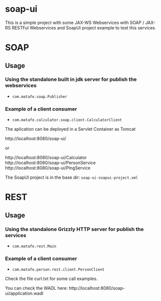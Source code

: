 # soap-ui

This is a simple project with some JAX-WS Webservices with SOAP / JAX-RS RESTFul Webservices and SoapUI project example to test this services.

# SOAP

## Usage

### Using the standalone built in jdk server for publish the webservices
- `com.matafe.soap.Publisher`

### Example of a client consumer
- `com.matafe.calculator.soap.client.CalculatorClient`

The aplication can be deployed in a Servlet Container as Tomcat 

http://localhost:8080/soap-ui/

or

http://localhost:8080/soap-ui/Calculator
<br/>
http://localhost:8080/soap-ui/PersonService
<br/>
http://localhost:8080/soap-ui/PingService

The SoapUI project is in the base dir: `soap-ui-soapui-project.xml`

# REST

## Usage

### Using the standalone Grizzly HTTP server for publish the services
- `com.matafe.rest.Main`

### Example of a client consumer
- `com.matafe.person.rest.client.PersonClient`


Check the file curl.txt for some call examples.

You can check the WADL here: http://localhost:8080/soap-ui/application.wadl
